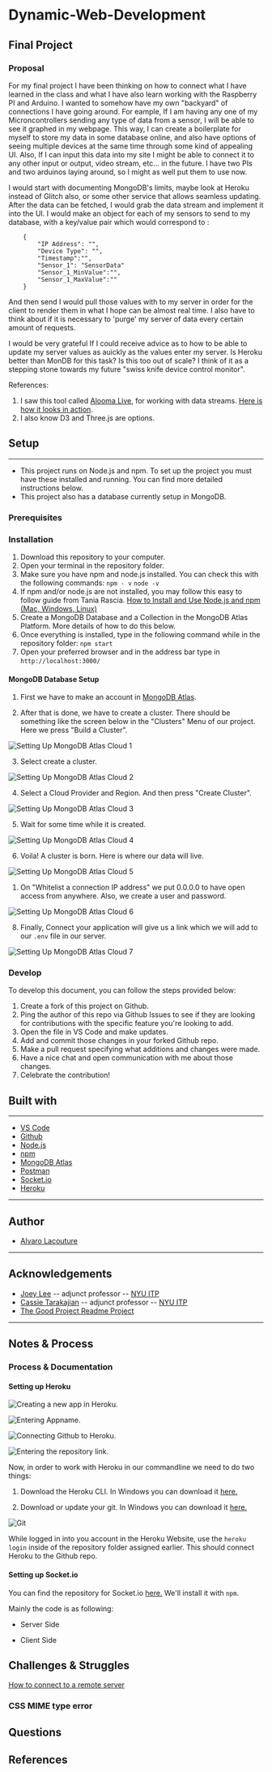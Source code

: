 # Dynamic-Web-Development
## Final Project

### Proposal


For my final project I have been thinking on how to connect what I have learned in the class and what I have also learn working with the Raspberry PI and Arduino. I wanted to somehow have my own "backyard" of connections I have going around. For eample, If I am having any one of my Microncontrollers sending any type of data from a sensor, I will be able to see it graphed in my webpage. This way, I can create a boilerplate for myself to store my data in some database online, and also have options of seeing multiple devices at the same time through some kind of appealing UI. Also, If I can input this data into my site I might be able to connect it to any other input or output, video stream, etc... in the future. I have two PIs and two arduinos laying around, so I might as well put them to use now.

I would start with documenting MongoDB's limits, maybe look at Heroku instead of Glitch also, or some other service that allows seamless updating. After the data can be fetched, I would grab the data stream and implement it into the UI. I would make an object for each of my sensors to send to my database, with a key/value pair which would correspond to :


```
    {
        "IP Address": "",
        "Device Type": "",
        "Timestamp":"",
        "Sensor_1": "SensorData"
        "Sensor_1_MinValue":"",
        "Sensor_1_MaxValue":""
    }
```

And then send I would pull those values with to my server in order for the client to render them in what I hope can be almost real time. I also have to think about if it is necessary to 'purge' my server of data every certain amount of requests.

I would be very grateful If I could receive advice as to how to be able to update my server values as auickly as the values enter my server. Is Heroku better than MonDB for this task? Is this too out of scale? I think of it as a stepping stone towards my future "swiss knife device control monitor".


References: 
1. I saw this tool called [Alooma Live](https://www.alooma.com/getlive), for working with data streams. [Here is how it looks in action](https://www.alooma.com/live).
2. I also know D3 and Three.js are options.


## Setup
***

 - This project runs on Node.js and npm. To set up the project you must have these installed and running. You can find more detailed instructions below.
 - This project also has a database currently setup in MongoDB.
  

### Prerequisites



### Installation

  1. Download this repository to your computer.
  2. Open your terminal in the repository folder.
  3. Make sure you have npm and node.js installed. You can check this with the following commands:
   `npm - v` 
   `node -v`
  4. If npm and/or node.js are not installed, you may follow this easy to follow guide from Tania Rascia. [How to Install and Use Node.js and npm (Mac, Windows, Linux)](https://www.taniarascia.com/how-to-install-and-use-node-js-and-npm-mac-and-windows/)
  5. Create a MongoDB Database and a Collection in the MongoDB Atlas Platform. More details of how to do this below.  
  5. Once everything is installed, type in the following command while in the repository folder:
  `npm start`
  6. Open your preferred browser and in the address bar type in `http://localhost:3000/`

#### MongoDB Database Setup

1. First we have to make an account in [MongoDB Atlas](https://www.mongodb.com/cloud/atlas). 

2. After that is done, we have to create a cluster. There should be something like the screen below in the "Clusters" Menu of our project. Here we press "Build a Cluster".

![Setting Up MongoDB Atlas Cloud 1](public/assets/images/mongoDB1.PNG)

3. Select create a cluster.

![Setting Up MongoDB Atlas Cloud 2](public/assets/images/mongoDB2.PNG)

4. Select a Cloud Provider and Region. And then press "Create Cluster".

![Setting Up MongoDB Atlas Cloud 3](public/assets/images/mongoDB3.PNG)

5. Wait for some time while it is created.

![Setting Up MongoDB Atlas Cloud 4](public/assets/images/mongoDB4.PNG)

6. Voila! A cluster is born. Here is where our data will live.
   
![Setting Up MongoDB Atlas Cloud 5](public/assets/images/mongoDB5.PNG)

1. On "Whitelist a connection IP address" we put 0.0.0.0 to have open access from anywhere. Also, we create a user and password.

![Setting Up MongoDB Atlas Cloud 6](public/assets/images/mongoDB6.PNG)

8. Finally, Connect your application will give us a link which we will add to our `.env` file in our server. 

![Setting Up MongoDB Atlas Cloud 7](public/assets/images/mongoDB7.PNG)


### Develop

To develop this document, you can follow the steps provided below:

1. Create a fork of this project on Github.
2. Ping the author of this repo via Github Issues to see if they are looking for contributions with the specific feature you're looking to add.
3. Open the file in VS Code and make updates.
4. Add and commit those changes in your forked Github repo.
5. Make a pull request specifying what additions and changes were made.
6. Have a nice chat and open communication with me about those changes. 
7. Celebrate the contribution! 

## Built with
***
* [VS Code](https://code.visualstudio.com/)
* [Github](https://github.com)
* [Node.js](https://nodejs.org)
* [npm](npmjs.com)
* [MongoDB Atlas](https://www.mongodb.com/cloud/atlas)
* [Postman](https://www.postman.com/)
* [Socket.io](https://socket.io/)
* [Heroku](https://www.heroku.com)

***
## Author

* [Alvaro Lacouture](https://alvarolacouture.com) 

***
## Acknowledgements

* [Joey Lee](https://jk-lee.com) -- adjunct professor -- [NYU ITP](https://itp.nyu.edu)
* [Cassie Tarakajian](https://cassietarakajian.com/) -- adjunct professor -- [NYU ITP](https://itp.nyu.edu)
* [The Good Project Readme Project](https://github.com/itp-dwd/2020-spring/blob/master/templates/readme-template.md)

***
## Notes & Process

### Process & Documentation

#### Setting up Heroku

![Creating a new app in Heroku.](public/assets/images/process_Heroku0.PNG)

![Entering Appname.](public/assets/images/process_Heroku00.PNG)

![Connecting Github to Heroku.](public/assets/images/process_Heroku1.PNG)

![Entering the repository link.](public/assets/images/process_Heroku2.PNG)


Now, in order to work with Heroku in our commandline we need to do two things:

1. Download the Heroku CLI. In Windows you can download it [here.](https://devcenter.heroku.com/articles/heroku-cli)

2. Download or update your git. In Windows you can download it [here.](https://git-scm.com/download/win)

![Git](public/assets/images/gitDownload.PNG)

While logged in into you account in the Heroku Website, use the `heroku login` inside of the repository folder assigned earlier. This should connect Heroku to the Github repo.

#### Setting up Socket.io

You can find the repository for Socket.io [here.](https://socket.io/) We'll install it with `npm`.

Mainly the code is as following:

- Server Side




- Client Side



## Challenges & Struggles


[How to connect to a remote server](https://stackoverflow.com/questions/40869390/how-to-make-remote-websocket-connection-to-nodejs-server-on-heroku)
### CSS MIME type error


## Questions



## References

